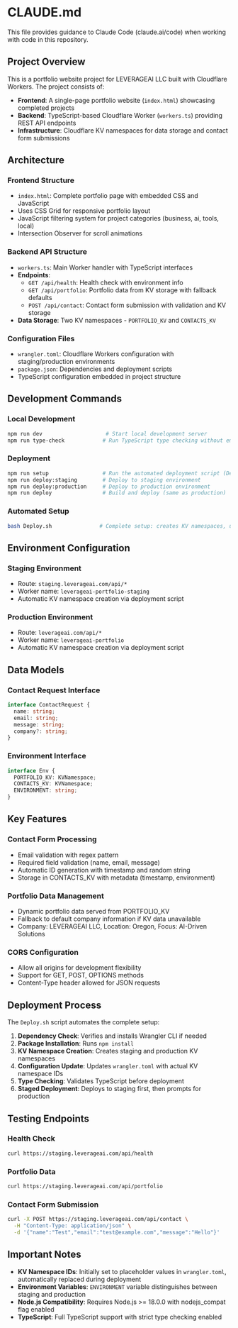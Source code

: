 # CLAUDE.md

This file provides guidance to Claude Code (claude.ai/code) when working with code in this repository.

## Project Overview

This is a portfolio website project for LEVERAGEAI LLC built with Cloudflare Workers. The project consists of:

- **Frontend**: A single-page portfolio website (`index.html`) showcasing completed projects
- **Backend**: TypeScript-based Cloudflare Worker (`workers.ts`) providing REST API endpoints
- **Infrastructure**: Cloudflare KV namespaces for data storage and contact form submissions

## Architecture

### Frontend Structure
- `index.html`: Complete portfolio page with embedded CSS and JavaScript
- Uses CSS Grid for responsive portfolio layout
- JavaScript filtering system for project categories (business, ai, tools, local)
- Intersection Observer for scroll animations

### Backend API Structure
- `workers.ts`: Main Worker handler with TypeScript interfaces
- **Endpoints**:
  - `GET /api/health`: Health check with environment info
  - `GET /api/portfolio`: Portfolio data from KV storage with fallback defaults
  - `POST /api/contact`: Contact form submission with validation and KV storage
- **Data Storage**: Two KV namespaces - `PORTFOLIO_KV` and `CONTACTS_KV`

### Configuration Files
- `wrangler.toml`: Cloudflare Workers configuration with staging/production environments
- `package.json`: Dependencies and deployment scripts
- TypeScript configuration embedded in project structure

## Development Commands

### Local Development
```bash
npm run dev                    # Start local development server
npm run type-check            # Run TypeScript type checking without emit
```

### Deployment
```bash
npm run setup                 # Run the automated deployment script (Deploy.sh)
npm run deploy:staging        # Deploy to staging environment
npm run deploy:production     # Deploy to production environment
npm run deploy                # Build and deploy (same as production)
```

### Automated Setup
```bash
bash Deploy.sh               # Complete setup: creates KV namespaces, updates config, deploys
```

## Environment Configuration

### Staging Environment
- Route: `staging.leverageai.com/api/*`
- Worker name: `leverageai-portfolio-staging`
- Automatic KV namespace creation via deployment script

### Production Environment
- Route: `leverageai.com/api/*`
- Worker name: `leverageai-portfolio`
- Automatic KV namespace creation via deployment script

## Data Models

### Contact Request Interface
```typescript
interface ContactRequest {
  name: string;
  email: string;
  message: string;
  company?: string;
}
```

### Environment Interface
```typescript
interface Env {
  PORTFOLIO_KV: KVNamespace;
  CONTACTS_KV: KVNamespace;
  ENVIRONMENT: string;
}
```

## Key Features

### Contact Form Processing
- Email validation with regex pattern
- Required field validation (name, email, message)
- Automatic ID generation with timestamp and random string
- Storage in CONTACTS_KV with metadata (timestamp, environment)

### Portfolio Data Management
- Dynamic portfolio data served from PORTFOLIO_KV
- Fallback to default company information if KV data unavailable
- Company: LEVERAGEAI LLC, Location: Oregon, Focus: AI-Driven Solutions

### CORS Configuration
- Allow all origins for development flexibility
- Support for GET, POST, OPTIONS methods
- Content-Type header allowed for JSON requests

## Deployment Process

The `Deploy.sh` script automates the complete setup:

1. **Dependency Check**: Verifies and installs Wrangler CLI if needed
2. **Package Installation**: Runs `npm install`
3. **KV Namespace Creation**: Creates staging and production KV namespaces
4. **Configuration Update**: Updates `wrangler.toml` with actual KV namespace IDs
5. **Type Checking**: Validates TypeScript before deployment
6. **Staged Deployment**: Deploys to staging first, then prompts for production

## Testing Endpoints

### Health Check
```bash
curl https://staging.leverageai.com/api/health
```

### Portfolio Data
```bash
curl https://staging.leverageai.com/api/portfolio
```

### Contact Form Submission
```bash
curl -X POST https://staging.leverageai.com/api/contact \
  -H "Content-Type: application/json" \
  -d '{"name":"Test","email":"test@example.com","message":"Hello"}'
```

## Important Notes

- **KV Namespace IDs**: Initially set to placeholder values in `wrangler.toml`, automatically replaced during deployment
- **Environment Variables**: `ENVIRONMENT` variable distinguishes between staging and production
- **Node.js Compatibility**: Requires Node.js >= 18.0.0 with nodejs_compat flag enabled
- **TypeScript**: Full TypeScript support with strict type checking enabled